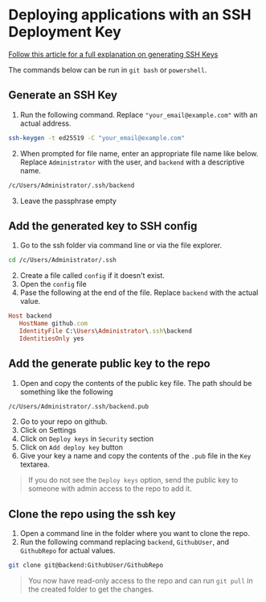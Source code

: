 # Deploying applications with an SSH Deployment Key

[Follow this article for a full explanation on generating SSH Keys](https://docs.github.com/en/authentication/connecting-to-github-with-ssh/generating-a-new-ssh-key-and-adding-it-to-the-ssh-agent)

The commands below can be run in `git bash` or `powershell`.

## Generate an SSH Key

1. Run the following command. Replace `"your_email@example.com"` with an actual address.
```bash
ssh-keygen -t ed25519 -C "your_email@example.com"
```
2. When prompted for file name, enter an appropriate file name like below. 
Replace `Administrator` with the user, and `backend` with a descriptive name.
```bash
/c/Users/Administrator/.ssh/backend
```
3. Leave the passphrase empty

## Add the generated key to SSH config

1. Go to the ssh folder via command line or via the file explorer.
```bash
cd /c/Users/Administrator/.ssh
```
2. Create a file called `config` if it doesn't exist.
3. Open the `config` file
4. Pase the following at the end of the file. Replace `backend` with the actual value.

```ruby
Host backend
   HostName github.com
   IdentityFile C:\Users\Administrator\.ssh\backend
   IdentitiesOnly yes
```
## Add the generate public key to the repo

1. Open and copy the contents of the public key file. The path should be something like the following
```bash
/c/Users/Administrator/.ssh/backend.pub
```
2. Go to your repo on github.
3. Click on Settings
4. Click on `Deploy keys` in `Security` section
5. Click on `Add deploy key` button
6. Give your key a name and copy the contents of the `.pub` file in the `Key` textarea.

> If you do not see the `Deploy keys` option, send the public key to someone with admin access to the repo to add it.

## Clone the repo using the ssh key

1. Open a command line in the folder where you want to clone the repo.
2. Run the following command replacing `backend`, `GithubUser`, and `GithubRepo` for actual values.
```bash
git clone git@backend:GithubUser/GithubRepo
```

> You now have read-only access to the repo and can run `git pull` in the created folder to get the changes.
